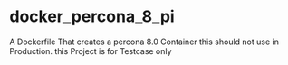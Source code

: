 # docker_percona_8_pi
A Dockerfile That creates a percona 8.0 Container this should not use in Production.
this Project is for Testcase only
